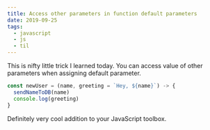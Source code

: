 ```yaml
---
title: Access other parameters in function default parameters
date: 2019-09-25
tags:
  - javascript
  - js
  - til
---
```


This is nifty little trick I learned today. You can access value of other parameters when assigning default parameter.

```js
const newUser = (name, greeting = `Hey, ${name}`) -> {
  sendNameToDB(name)
  console.log(greeting)
}
```

Definitely very cool addition to your JavaScript toolbox.
